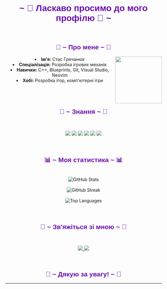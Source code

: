 <body>
  <center>
    <h1 style="font-family: 'Arial', sans-serif; color: #6a0dad;" align="center">~ 💖 Ласкаво просимо до мого профілю 💖 ~</h1>
    <br>
    <div align="center">
      <h2 style="font-family: 'Arial', sans-serif; color: #6a0dad;" align="center">🦊 ~ Про мене ~ 🦊</h2>
      <div align="center">
        <img src="https://64.media.tumblr.com/e1f1c97123ae217eb731500e502e0083/tumblr_n9dxcikmIU1qc9zfzo7_r1_250.gif" align="right" width="150">
      </div>
      <li><b>Ім'я:</b> Стас Гречанюк</li>
      <li><b>Спеціалізація:</b> Розробка ігрових механік</li>
      <li><b>Навички:</b> C++, Blueprints, Git, Visual Studio, Neovim</li>
      <li><b>Хобі:</b> Розробка ігор, комп'ютерні ігри</li>
      <br><br><br>
    </div>
    <div>
      <h2 style="font-family: 'Arial', sans-serif; color: #6a0dad;" align="center">📇 ~ Знання ~ 📇</h2>
      <br>
      <p align="center">
        <img src="https://img.shields.io/badge/C++-00599C?style=for-the-badge&logo=c%2B%2B&logoColor=white" />
        <img src="https://img.shields.io/badge/Unreal%20Engine-0E1128?style=for-the-badge&logo=unreal-engine&logoColor=white" />
        <img src="https://img.shields.io/badge/Blueprints-5C6BC0?style=for-the-badge&logo=unreal-engine&logoColor=white" />
        <img src="https://img.shields.io/badge/Visual%20Studio-5C2D91?style=for-the-badge&logo=visual-studio&logoColor=white" />
        <img src="https://img.shields.io/badge/Neovim-57A143?style=for-the-badge&logo=neovim&logoColor=white" />
        <img src="https://img.shields.io/badge/Git-F05032?style=for-the-badge&logo=git&logoColor=white" />
      </p>
      <br>
    </div>
    <div>
      <h2 style="font-family: 'Arial', sans-serif; color: #6a0dad;" align="center">📊 ~ Моя статистика ~ 📊</h2>
      <br>
      <div align="center">
        <img src="https://github-readme-stats.vercel.app/api?username=SplyZzZ&show_icons=true&theme=radical" alt="GitHub Stats" />
        <br><br>
        <img src="https://github-readme-streak-stats.herokuapp.com?user=SplyZzZ&theme=radical" alt="GitHub Streak" />
        <br><br>
        <img src="https://github-readme-stats.vercel.app/api/top-langs/?username=SplyZzZ&layout=compact&theme=radical" alt="Top Languages" />
      </div>
      <br>
    </div>
    <br>
    <div>
      <h2 style="font-family: 'Arial', sans-serif; color: #6a0dad;" align="center">📝 ~ Зв'яжіться зі мною ~ 📝</h2>
      <br>
      <p align="center">
        <a href="https://discord.com/users/splyzzz_" target="_blank">
          <img src="https://img.shields.io/badge/Discord-%237289DA.svg?&style=for-the-badge&logo=discord&logoColor=white"/>
        </a>
        <a href="https://t.me/spluzz" target="_blank">
          <img src="https://img.shields.io/badge/Telegram-%231DA1F2.svg?&style=for-the-badge&logo=telegram&logoColor=white"/>
        </a>
      </p>
    </div>
    <br>
    <div>
      <h2 style="font-family: 'Arial', sans-serif; color: #6a0dad;" align="center">💖 ~ Дякую за увагу! ~ 💖</h2>
      <hr>
    </div>
  </center>
</body>


